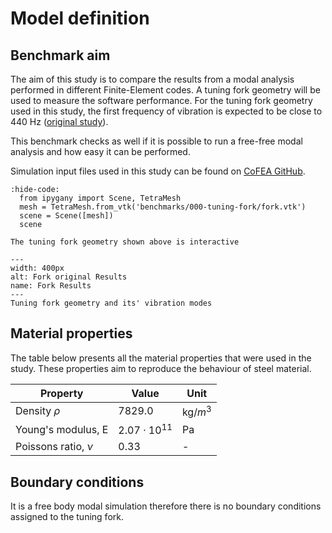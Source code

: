 # Model definition
## Benchmark aim

The aim of this study is to compare the results from a modal analysis performed in different Finite-Element codes. A tuning fork geometry will be used to measure the software performance. For the tuning fork geometry used in this study, the first frequency of vibration is expected to be close to 440 Hz ([original study](http://pubs.sciepub.com/ajme/4/7/16/index.html)). 

This benchmark checks as well if it is possible to run a free-free modal analysis and how easy it can be performed.

Simulation input files used in this study can be found on [CoFEA GitHub](https://github.com/spolanski/CoFEA/tree/master/benchmarks/00-Tuning-Fork).

```{jupyter-execute}
:hide-code:
  from ipygany import Scene, TetraMesh
  mesh = TetraMesh.from_vtk('benchmarks/000-tuning-fork/fork.vtk')
  scene = Scene([mesh])
  scene
```
```{Tip}
The tuning fork geometry shown above is interactive
```

```{figure} ./fork-geo-results.png
---
width: 400px
alt: Fork original Results
name: Fork Results
---
Tuning fork geometry and its' vibration modes
```

## Material properties

The table below presents all the material properties that were used in the study. These properties aim to reproduce the behaviour of steel material.

| Property              | Value                | Unit       |
|-----------------------|----------------------|------------|
| Density $\rho$        | $7829.0$             | kg/$m^{3}$ |
| Young's modulus, E    | $2.07 \cdot 10^{11}$ | Pa         |
| Poissons ratio, $\nu$ | 0.33                 | -          |

## Boundary conditions

It is a free body modal simulation therefore there is no boundary conditions assigned to the tuning fork.